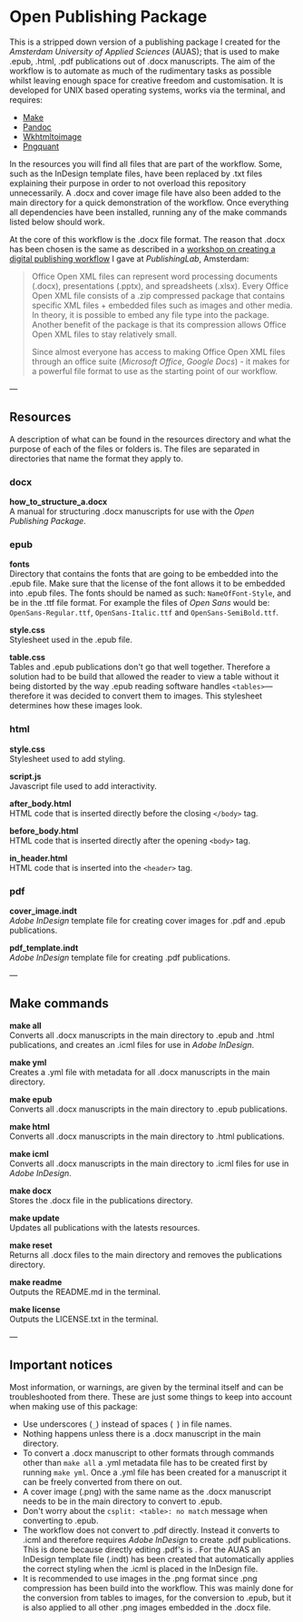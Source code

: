 # Open Publishing Package

This is a stripped down version of a publishing package I created for the *Amsterdam University of Applied Sciences* (AUAS); that is used to make .epub, .html, .pdf publications out of .docx manuscripts. The aim of the workflow is to automate as much of the rudimentary tasks as possible whilst leaving enough space for creative freedom and customisation. It is developed for UNIX based operating systems, works via the terminal, and requires:

- [Make](https://www.gnu.org/software/make/)
- [Pandoc](http://pandoc.org/)
- [Wkhtmltoimage](https://wkhtmltopdf.org/)
- [Pngquant](https://pngquant.org/)

In the resources you will find all files that are part of the workflow. Some, such as the InDesign template files, have been replaced by .txt files explaining their purpose in order to not overload this repository unnecessarily. A .docx and cover image file have also been added to the main directory for a quick demonstration of the workflow. Once everything all dependencies have been installed, running any of the make commands listed below should work.

At the core of this workflow is the .docx file format. The reason that .docx has been chosen is the same as described in a [workshop on creating a digital publishing workflow](https://github.com/dylandegeling/CDPW-Workshop) I gave at *PublishingLab*, Amsterdam:

> Office Open XML files can represent word processing documents (.docx), presentations (.pptx), and spreadsheets (.xlsx). Every Office Open XML file consists of a .zip compressed package that contains specific XML files + embedded files such as images and other media. In theory, it is possible to embed any file type into the package. Another benefit of the package is that its compression allows Office Open XML files to stay relatively small.
>
> Since almost everyone has access to making Office Open XML files through an office suite (*Microsoft Office*, *Google Docs*) - it makes for a powerful file format to use as the starting point of our workflow.

—

## Resources
A description of what can be found in the resources directory and what the purpose of each of the files or folders is. The files are separated in directories that name the format they apply to.

### docx
**how\_to\_structure\_a.docx**<br>
A manual for structuring .docx manuscripts for use with the *Open Publishing Package*.

### epub
**fonts**<br>
Directory that contains the fonts that are going to be embedded into the .epub file. Make sure that the license of the font allows it to be embedded into .epub files. The fonts should be named as such: `NameOfFont-Style`, and be in the .ttf file format. For example the files of *Open Sans* would be: `OpenSans-Regular.ttf`, `OpenSans-Italic.ttf` and `OpenSans-SemiBold.ttf`.

**style.css**<br>
Stylesheet used in the .epub file.

**table.css**<br>
Tables and .epub publications don't go that well together. Therefore a solution had to be build that allowed the reader to view a table without it being distorted by the way .epub reading software handles `<tables>`—therefore it was decided to convert them to images. This stylesheet determines how these images look.

### html
**style.css**<br>
Stylesheet used to add styling.

**script.js**<br>
Javascript file used to add interactivity.

**after_body.html**<br>
HTML code that is inserted directly before the closing `</body>` tag.

**before_body.html**<br>
HTML code that is inserted directly after the opening `<body>` tag.

**in_header.html**<br>
HTML code that is inserted into the `<header>` tag.

### pdf
**cover_image.indt**<br>
*Adobe InDesign* template file for creating cover images for .pdf and .epub publications.

**pdf_template.indt**<br>
*Adobe InDesign* template file for creating .pdf publications.

—

## Make commands
**make all**<br>
Converts all .docx manuscripts in the main directory to .epub and .html publications, and creates an .icml files for use in *Adobe InDesign*.

**make yml**<br>
Creates a .yml file with metadata for all .docx manuscripts in the main directory.

**make epub**<br>
Converts all .docx manuscripts in the main directory to .epub publications.

**make html**<br>
Converts all .docx manuscripts in the main directory to .html publications.

**make icml**<br>
Converts all .docx manuscripts in the main directory to .icml files for use in *Adobe InDesign*.

**make docx**<br>
Stores the .docx file in the publications directory.

**make update**<br>
Updates all publications with the latests resources.

**make reset**<br>
Returns all .docx files to the main directory and removes the publications directory.

**make readme**<br>
Outputs the README.md in the terminal.

**make license**<br>
Outputs the LICENSE.txt in the terminal.

—

## Important notices
Most information, or warnings, are given by the terminal itself and can be troubleshooted from there. These are just some things to keep into account when making use of this package:

- Use underscores (`_`) instead of spaces (` `) in file names.
- Nothing happens unless there is a .docx manuscript in the main directory.
- To convert a .docx manuscript to other formats through commands other than `make all` a .yml metadata file has to be created first by running `make yml`. Once a .yml file has been created for a manuscript it can be freely converted from there on out.
- A cover image (.png) with the same name as the .docx manuscript needs to be in the main directory to convert to .epub.
- Don't worry about the `csplit: <table>: no match` message when converting to .epub.
- The workflow does not convert to .pdf directly. Instead it converts to .icml and therefore requires *Adobe InDesign* to create .pdf publications. This is done because directly editing .pdf's is . For the AUAS an InDesign template file (.indt) has been created that automatically applies the correct styling when the .icml is placed in the InDesign file.
- It is recommended to use images in the .png format since .png compression has been build into the workflow. This was mainly done for the conversion from tables to images, for the conversion to .epub, but it is also applied to all other .png images embedded in the .docx file.